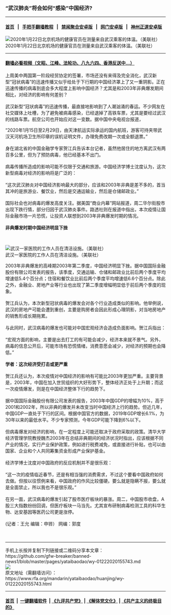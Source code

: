 ### “武汉肺炎”将会如何“感染”中国经济?
------------------------

#### [首页](https://github.com/gfw-breaker/banned-news1/blob/master/README.md) &nbsp;&nbsp;|&nbsp;&nbsp; [手把手翻墙教程](https://github.com/gfw-breaker/guides/wiki) &nbsp;&nbsp;|&nbsp;&nbsp; [禁闻聚合安卓版](https://github.com/gfw-breaker/bn-android) &nbsp;&nbsp;|&nbsp;&nbsp; [网门安卓版](https://github.com/oGate2/oGate) &nbsp;&nbsp;|&nbsp;&nbsp; [神州正道安卓版](https://github.com/SzzdOgate/update) 



<div id="headerimg">
 <img alt="2020年1月22日北京机场的健康官员在测量来自武汉乘客的体温。（美联社）" src="https://www.rfa.org/mandarin/yataibaodao/huanjing/wy-01222020155743.html/AP_20022398918517.jpg/@@images/317ada72-3e79-4bef-a690-58a0f9850f04.jpeg" title="2020年1月22日北京机场的健康官员在测量来自武汉乘客的体温。（美联社）"/>
 <div id="headerimgcontents">
  <div id="headerimgcaption">
   <span>
    2020年1月22日北京机场的健康官员在测量来自武汉乘客的体温。（美联社）
   </span>
   <!-- zoomattribute -->
  </div>
  <!-- headerimgcaption -->
 </div>
 <!-- headerimagecontents -->
</div>

<hr/>


#### [翻墙必看视频（文昭、江峰、法轮功、八九六四、香港反送中...）](http://167.172.214.107/home.html)

<div id="storytext">
 <div>
  <div class="slot_header">
  </div>
 </div>
 <p>
  上周美中两国第一阶段经贸协定的签署，市场还没有来得及完全消化，武汉新型“冠状病毒”的迅速传播又似乎给处于下行期的中国经济罩上了又一重阴影。正在迅速传播的病毒到底会多大程度上影响中国经济？尤其是和2003年非典爆发期间相比，对经济的影响有何差别？
  <br/>
  <br/>
  武汉新型“冠状病毒”的迅速传播，最直接地影响到了人潮汹涌的春运。不少网友在社交媒体上吐槽，为了避免被病毒感染，已经退掉了高铁车票，尤其是要经过武汉的线路车票。航空公司也开始应对这一变数。据中国中央电视台报道，
 </p>
 <p>
 </p>
 <p>
  “2020年1月15日至2月29日，由天津航运实际承运的国内航班，游客可持夹带武汉天河机场卫生所印章的误机证明文件，办理免费改期一次或全额退票。”
  <br/>
  <br/>
  身在湖北省的中国金融学专家贺江兵告诉本台记者，虽然他居住的地方离武汉有两百多公里，但为了预防病毒，他已经基本不出门。
  <br/>
  <br/>
  病毒传播所造成的影响可能不仅限于交通和旅游。中国经济学博士沈度认为，这次新型病毒对经济的影响将是广泛的：
  <br/>
  <br/>
  “这次武汉肺炎对中国经济影响最大的部分，应该和2003年非典是差不多的，首当其冲的是旅游业、餐饮业，然后是交通运输业，然后是仓储邮政业。”
  <br/>
  <br/>
  国际社会也对病毒的爆发高度关注。据美国“商业内幕”网站报道，周二华尔街股市出现下跌行情，部分归因于武汉肺炎事件。路透社则在报道中指出，本次疫情让国际金融市场一片恐慌，让投资人联想到2003年非典爆发时期的情况。
  <br/>
  <br/>
  <b>
   非典爆发时期中国经济明显下挫
  </b>
 </p>
 <p>
  <b>
  </b>
  <br/>
  <div class="image-inline captioned" style="width:1640px;">
   <div style="width:1640px;">
    <img alt="武汉一家医院的工作人员在清洁设施。（美联社）" src="https://www.rfa.org/mandarin/yataibaodao/huanjing/wy-01222020155743.html/AP_20022239646031.jpg" title="武汉一家医院的工作人员在清洁设施。（美联社）"/>
   </div>
   <div class="image-caption">
    <span style="width:1640px;">
     武汉一家医院的工作人员在清洁设施。（美联社）
    </span>
    <span class="copyright">
    </span>
   </div>
  </div>
 </p>
 <p>
  2003年非典爆发的高峰期2003年第二季度，中国经济明显下挫。据中国国际金融股份有限公司发表的报告，该季度，交通运输、仓储和邮政业比前后两个季度平均增速低5.4个百分点；住宿和餐饮业比前后两个季度平均增速低6.6个百分点。除此之外，金融业、房地产业等行业也出现了第二季度增幅明显低于前后两个季度的现象。
  <br/>
  <br/>
  贺江兵认为，本次新型冠状病毒的爆发会对各个行业造成类似的影响。他举例说，武汉的房地产可能会遭到重创，主要是购房者会因此形成心理阴影，对当地房地产的销售形成长期拖累。
  <br/>
  <br/>
  与此同时，武汉病毒的爆发也可能对中国宏观经济会造成负面影响。贺江兵指出：
  <br/>
  <br/>
  “宏观方面的影响，主要是出去打工的有可能会减少，经济本来就不景气。另外，病毒的信息公开后，可能市场有恐慌情绪，消费意愿会减少，对经济的预期也会降低。”
  <br/>
  <b>
   <br/>
   学者：这次经济受打击或更严重
  </b>
  <br/>
  <br/>
  贺江兵还认为，本次疫情对中国经济的影响有可能比2003年更加严重。主要背景是，2003年，中国在加入世贸组织的大好形势下，整体经济正处于上升期；而这一次疫情爆发，则是在中国经济整体下行的趋势下。
  <br/>
  <br/>
  据中国国际金融股份有限公司发表的报告，2003年中国GDP的增幅为10%，高于2001和2002年，所以非典的爆发并未改变当时中国经济上行的趋势。但近几年，中国GDP一直处于下行的区间。根据中国官方的数据，2019年GDP增长6.1%，为30年以来的最低水平。不少专家预测，今年GDP可能下降到6%以下。
  <br/>
  <br/>
  但病毒爆发对经济的影响，在一定程度上可能还取决于政府采取的政策。清华大学经济管理学院教授魏杰2003年在总结非典期间的经济状况时指出，应该根据不同产业的情况，实行产业保护政策，例如进行税费减免，或直接进行补贴，也可以由国家、企业和个人共同筹集资金形成产业保护基金。
  <br/>
  <br/>
  经济学博士沈度对中国政府的反应机制并不是很乐观：
  <br/>
  <br/>
  “这一次的疫情临近春节，还是有相当强的消费需求，不过这个要看中国政府如何去做。但按以往惯例来看，中国政府的作风比较僵硬。要么就是隐瞒不报，要么就是全面禁止，所以我也不是很乐观。”
  <br/>
  <br/>
  在另一面，武汉病毒的爆发引起了股市医疗板块的暴涨。周二，中国股市收盘，A股三大指数纷纷回调，但医疗板块一马当先。尤其宣布研制病毒检测工具的科华生物、达安基因等医药公司更是涨停。
  <br/>
  <br/>
  (记者：王允 编辑：申铧） 网编：郭度
  <br/>
  <br/>
  <br/>
 </p>
</div>

<hr/>
手机上长按并复制下列链接或二维码分享本文章：<br/>
https://github.com/gfw-breaker/banned-news1/blob/master/pages/yataibaodao/wy-01222020155743.md <br/>
<a href='https://github.com/gfw-breaker/banned-news1/blob/master/pages/yataibaodao/wy-01222020155743.md'><img src='https://github.com/gfw-breaker/banned-news1/blob/master/pages/yataibaodao/wy-01222020155743.md.png'/></a> <br/>
原文地址（需翻墙访问）：https://www.rfa.org/mandarin/yataibaodao/huanjing/wy-01222020155743.html


------------------------
#### [首页](https://github.com/gfw-breaker/banned-news1/blob/master/README.md) &nbsp;|&nbsp; [一键翻墙软件](https://github.com/gfw-breaker/nogfw/blob/master/README.md) &nbsp;| [《九评共产党》](https://github.com/gfw-breaker/9ping.md/blob/master/README.md#九评之一评共产党是什么) | [《解体党文化》](https://github.com/gfw-breaker/jtdwh.md/blob/master/README.md) | [《共产主义的终极目的》](https://github.com/gfw-breaker/gczydzjmd.md/blob/master/README.md)


<img src='http://gfw-breaker.win/banned-news/pages/yataibaodao/wy-01222020155743.md' width='0px' height='0px'/>